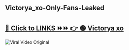 
 ## Victorya_xo-Only-Fans-Leaked

# <h2><a href="https://clipsfans.com/Victorya_xo&ref=git">🔗 Click to LINKS ⏩⏩ 👉 🟢 Victorya xo </a></h2>

<a href="https://clipsfans.com/Victorya_xo&ref=git" rel="nofollow" data-target="animated-image.originalLink"><img src="https://i.ibb.co.com/xMMVF88/686577567.gif" alt="Viral Video Original" style="max-width: 100%; display: inline-block;" data-target="animated-image.originalImage"></a>

